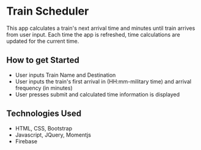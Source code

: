 # Train Scheduler 

This app calculates a train's next arrival time and minutes until train arrives from user input.  Each time the app is refreshed, time calculations are updated for the current time. 


## How to get Started

* User inputs Train Name and Destination 
* User inputs the train's first arrival in (HH:mm-military time) and arrival frequency (in minutes)
* User presses submit and calculated time information is displayed

## Technologies Used 

* HTML, CSS, Bootstrap
* Javascript, JQuery, Momentjs
* Firebase 

